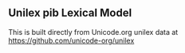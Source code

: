 Unilex pib Lexical Model
----------------------

This is built directly from Unicode.org unilex data at
https://github.com/unicode-org/unilex
